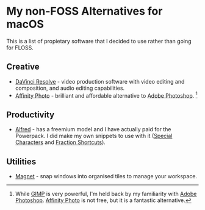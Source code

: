 # My non-FOSS Alternatives for macOS

This is a list of propietary software that I decided to use rather than going for FLOSS.

## Creative

- [DaVinci Resolve](https://www.blackmagicdesign.com/products/davinciresolve) - video production software with video editing and composition, and audio editing capabilities.
- [Affinity Photo] - brilliant and affordable alternative to [Adobe Photoshop]. [^1]

## Productivity

- [Alfred](https://www.alfredapp.com/) - has a freemium model and I have actually paid for the Powerpack. I did make my own snippets to use with it ([Special Characters] and [Fraction Shortcuts]).

## Utilities

- [Magnet](https://magnet.crowdcafe.com/) - snap windows into organised tiles to manage your workspace.

[Special Characters]: https://github.com/sncsenpai/alfred-specialchars-snippet
[Fraction Shortcuts]: https://github.com/sncsenpai/alfred-fc-snippets
[Affinity Photo]: https://affinity.serif.com/en-gb/photo/
[Adobe Photoshop]: https://www.adobe.com/products/photoshop.html
[^1]: While [GIMP](https://www.gimp.org/) is very powerful, I'm held back by my familiarity with [Adobe Photoshop]. [Affinity Photo] is not free, but it is a fantastic alternative.
